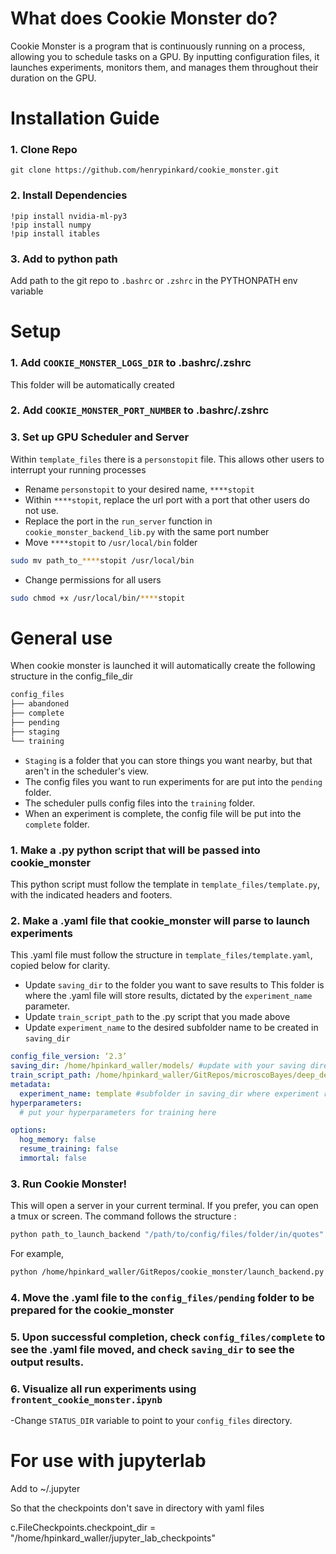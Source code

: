 
# What does Cookie Monster do? 
Cookie Monster is a program that is continuously running on a process, allowing you to schedule tasks on a GPU. By inputting configuration files, it launches experiments, monitors them, and manages them throughout their duration on the GPU.

# Installation Guide

### 1. Clone Repo
``` 
git clone https://github.com/henrypinkard/cookie_monster.git
```
### 2. Install Dependencies
```
!pip install nvidia-ml-py3
!pip install numpy
!pip install itables
```
### 3. Add to python path
Add path to the git repo to `.bashrc` or `.zshrc` in the PYTHONPATH env variable

# Setup
### 1. Add `COOKIE_MONSTER_LOGS_DIR` to .bashrc/.zshrc
This folder will be automatically created

### 2. Add `COOKIE_MONSTER_PORT_NUMBER` to .bashrc/.zshrc

### 3. Set up GPU Scheduler and Server
Within `template_files` there is a `personstopit` file. This allows other users to interrupt your running processes
- Rename `personstopit` to your desired name, `****stopit`
- Within `****stopit`, replace the url port with a port that other users do not use.
- Replace the port in the `run_server` function in `cookie_monster_backend_lib.py` with the same port number
- Move `****stopit` to `/usr/local/bin` folder
```bash
sudo mv path_to_****stopit /usr/local/bin
```
- Change permissions for all users
```bash
sudo chmod +x /usr/local/bin/****stopit
```

# General use
When cookie monster is launched it will automatically create the following structure in the config_file_dir
```bash
config_files
├── abandoned
├── complete
├── pending
├── staging
└── training
```
- `Staging` is a folder that you can store things you want nearby, but that aren't in the scheduler's view.
- The config files you want to run experiments for are put into the `pending` folder. 
- The scheduler pulls config files into the `training` folder.
- When an experiment is complete, the config file will be put into the `complete` folder.


### 1. Make a .py python script that will be passed into cookie_monster
This python script must follow the template in `template_files/template.py`, with the indicated headers and footers.

### 2. Make a .yaml file that cookie_monster will parse to launch experiments
This .yaml file must follow the structure in `template_files/template.yaml`, copied below for clarity.

- Update `saving_dir` to the folder you want to save results to
This folder is where the .yaml file will store results, dictated by the `experiment_name` parameter.
- Update `train_script_path` to the .py script that you made above
- Update  `experiment_name` to the desired subfolder name to be created in `saving_dir`
```yaml
config_file_version: ‘2.3’
saving_dir: /home/hpinkard_waller/models/ #update with your saving directory
train_script_path: /home/hpinkard_waller/GitRepos/microscoBayes/deep_density/train_model.py #update with your training script
metadata:
  experiment_name: template #subfolder in saving_dir where experiment results will be placed.
hyperparameters:
  # put your hyperparameters for training here

options:
  hog_memory: false
  resume_training: false
  immortal: false
```

### 3. Run Cookie Monster!
This will open a server in your current terminal. If you prefer, you can open a tmux or screen.
The command follows the structure :
```bash
python path_to_launch_backend "/path/to/config/files/folder/in/quotes" "additional_arguments"
```

For example, 
```zsh
python /home/hpinkard_waller/GitRepos/cookie_monster/launch_backend.py "/home/hpinkard_waller/config_files_cookie_monster/" "/home/hpinkard_waller/models/"
```

### 4. Move the .yaml file to the `config_files/pending` folder to be prepared for the cookie_monster


### 5. Upon successful completion, check `config_files/complete` to see the .yaml file moved, and check `saving_dir` to see the output results.

### 6. Visualize all run experiments using `frontent_cookie_monster.ipynb`
-Change ```STATUS_DIR``` variable to point to your `config_files` directory.


# For use with jupyterlab

Add to ~/.jupyter

So that the checkpoints don't save in directory with yaml files

c.FileCheckpoints.checkpoint_dir = "/home/hpinkard_waller/jupyter_lab_checkpoints"